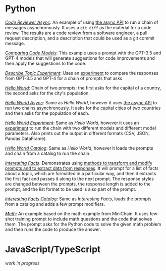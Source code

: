 # Python

*[Code Reviewer Async](https://github.com/rudolfolah/chaincrafter/blob/main/python/examples/code_reviewer_async.py)*:
An example of using [the async API](./async.md) to run a chain of messages asynchronously. It uses a `git diff` as the material for a code review.
The results are a code review from a software engineer, a pull request description, and a description that could be used as a git commit message.

*[Comparing Code Models](https://github.com/rudolfolah/chaincrafter/blob/main/python/examples/comparing_code_models.py)*:
This example uses a prompt with the GPT-3.5 and GPT-4 models that will generate suggestions for code improvements and then apply the suggestions to the code.

*[Describe Topic Experiment](https://github.com/rudolfolah/chaincrafter/blob/main/python/examples/describe_topic_experiment.py)*:
Uses an [experiment](./experiments.md) to compare the responses from GPT-3.5 and GPT-4 for a chain of prompts that asks

*[Hello World](https://github.com/rudolfolah/chaincrafter/blob/main/python/examples/hello_world.py)*:
Chain of two prompts; the first asks for the capital of a country, the second asks for the city's population.

*[Hello World Async](https://github.com/rudolfolah/chaincrafter/blob/main/python/examples/hello_world_async.py)*:
Same as *Hello World*, however it uses [the async API](./async.md) to run two chains asynchronously. It asks for the capital cities of two countries and then asks for the population of each.

*[Hello World Experiment](https://github.com/rudolfolah/chaincrafter/blob/main/python/examples/hello_world_experiment.py)*:
Same as *Hello World*, however it uses an [experiment](./experiments.md) to run the chain with two different models and different model parameters. Also prints out the output in different formats (CSV, JSON, Pandas DataFrame).

*[Hello World Catalog](https://github.com/rudolfolah/chaincrafter/blob/main/python/examples/hello_world_catalog.py)*:
Same as *Hello World*, however it loads the prompts and chain from a catalog to run the chain.

*[Interesting Facts](https://github.com/rudolfolah/chaincrafter/blob/main/python/examples/interesting_facts.py)*:
Demonstrates using [methods to transform and modify prompts and to extract data from responses](./api.md). It will prompt for a list of facts about a topic, which are formatted in a particular way, and then it extracts the first fact and passes it along to the next prompt. The response styles are changed between the prompts, the response length is added to the prompt, and the list format to be used is also part of the prompt.

*[Interesting Facts Catalog](https://github.com/rudolfolah/chaincrafter/blob/main/python/examples/interesting_facts_catalog.py)*:
Same as *Interesting Facts*, loads the prompts from a catalog and adds a few prompt modifiers.

*[Math](https://github.com/rudolfolah/chaincrafter/blob/main/python/examples/math_example.py)*:
An example based on the math example from MiniChain. It uses few-shot training prompt to include math questions and the code that solves them. The prompt asks for the Python code to solve the given math problem and then runs the code to produce the answer.

# JavaScript/TypeScript

*work in progress*